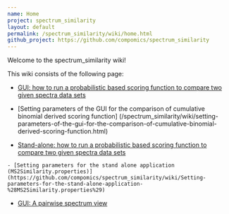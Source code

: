 ```yaml
---
name: Home
project: spectrum_similarity
layout: default
permalink: /spectrum_similarity/wiki/home.html
github_project: https://github.com/compomics/spectrum_similarity
---
```


Welcome to the spectrum_similarity wiki!

This wiki consists of the following page:

   * [GUI: how to run a probabilistic based scoring function to compare two given spectra data sets](/spectrum_similarity/wiki/gui:-how-to-run-a-probabilistic-based-scoring-function-to-compare-two-given-spectra-data-sets.html)

  - [Setting parameters of the GUI for the comparison of cumulative binomial derived scoring function] (/spectrum_similarity/wiki/setting-parameters-of-the-gui-for-the-comparison-of-cumulative-binomial-derived-scoring-function.html)

   * [Stand-alone: how to run a probabilistic based scoring function to compare two given spectra data sets](/spectrum_similarity/wiki/stand-alone:-how-to-run-a-probabilistic-based-scoring-function-to-compare-two-given-spectra-data-sets.html)
    
    - [Setting parameters for the stand alone application (MS2Similarity.properties)](https://github.com/compomics/spectrum_similarity/wiki/Setting-parameters-for-the-stand-alone-application-%28MS2Similarity.properties%29)

   - [GUI: A pairwise spectrum view](/spectrum_similarity/wiki/gui:-a-pairwise-spectrum-view.html)





